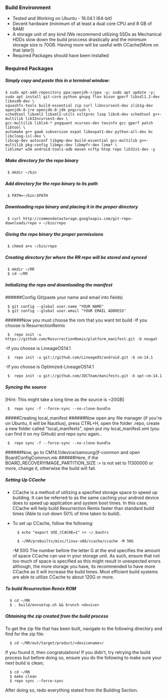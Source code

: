 ### Build Environment
- Tested and Working on  Ubuntu - 16.04.1 (64-bit)
- Decent hardware (minimum of at least a dual core CPU and 8 GB of RAM)
- A storage unit of any kind (We recommend utilizing SSDs as Mechanical HDDs slow down the build proccess drastically and the minimum storage size is 70GB. Having more will be useful with CCache[More on that later])
- Required Packages should have been installed

### Required Packages
##### Simply copy and paste this in a terminal window:
	$ sudo apt-add-repository ppa:openjdk-r/ppa -y; sudo apt update -y; sudo apt install git-core python gnupg flex bison gperf libsdl1.2-dev libesd0-dev \
	squashfs-tools build-essential zip curl libncurses5-dev zlib1g-dev openjdk-8-jre openjdk-8-jdk pngcrush \
	schedtool libxml2 libxml2-utils xsltproc lzop libc6-dev schedtool g++-multilib lib32ncurses5-dev \
	gcc-multilib liblz4-* pngquant ncurses-dev texinfo gcc gperf patch libtool \
	automake g++ gawk subversion expat libexpat1-dev python-all-dev bc libcloog-isl-dev \
	libcap-dev autoconf libgmp-dev build-essential gcc-multilib g++-multilib pkg-config libmpc-dev libmpfr-dev lzma* \
	liblzma* w3m android-tools-adb maven ncftp htop repo lib32z1-dev -y

##### Make directory for the repo binary

     $ mkdir ~/bin

##### Add directory for the repo binary to its path

     $ PATH=~/bin:$PATH

##### Downloading repo binary and placing it in the proper directory

     $ curl http://commondatastorage.googleapis.com/git-repo-downloads/repo > ~/bin/repo

##### Giving the repo binary the proper permissions

     $ chmod a+x ~/bin/repo

##### Creating directory for where the RR repo will be stored and synced

     $ mkdir ~/RR 
     $ cd ~/RR
	  
##### Initializing the repo and downloading the manifest
######Config Git(paste your name and email into fields)

	 $ git config --global user.name "YOUR NAME" 
	 $ git config --global user.email "YOUR EMAIL ADDRESS"

######Now you must choose the rom that you want tot build
-If you choose is ResurrectionRemix

	 $  repo init -u https://github.com/ResurrectionRemix/platform_manifest.git -b nougat
	 
-If you choose is LineageOS14.1

	 $  repo init -u git://github.com/LineageOS/android.git -b cm-14.1
-If you choose is Optimized-LineageOS14.1	 

	 $  repo init -u git://github.com/JDCTeam/manifests.git -b opt-cm-14.1
	 
##### Syncing the source
[Hint: This might take a long time as the source is ~20GB]

     $  repo sync -f --force-sync --no-clone-bundle
	 
#####Creating local_manifest
######Now open any file manager (if you're on Ubuntu, it will be Nautilus), press CTRL+H, open the folder .repo, create a new folder called "local_manifests", open put my local_manifest.xml (you can find it on my Github) and repo sync again..

	 $  repo sync -f --force-sync --no-clone-bundle
	 
######Now, go to CM14.1/device/samsung/jf-common and open BoardConfigCommon.mk
######Here, if the BOARD_RECOVERYIMAGE_PARTITION_SIZE := is not set to 11300000 or more, change it, otherwise the build will fail.

##### Setting Up CCache
- CCache is a method of utilizing a specified storage space to speed up building. It can be referred to as the same caching your android device does to speed up application and system boot times. In this case, CCache will help build Resurrection Remix faster than standard build times (Able to cut-down 50% of time taken to build).
- To set up CCache, follow the following:


        $ echo "export USE_CCACHE=1" >> ~/.bashrc
      
        $ ~/RR/prebuilts/misc/linux-x86/ccache/ccache -M 50G

     -M 50G
The number before the letter G at the end specifies the amount of space CCache can use in your storage unit. As such, ensure that not too much of space is specified as this might result in unexpected errors although, the more storage you have, its recommended to have more CCache as it will increase the build times. Most efficient build systems are able to utilize CCache to about 120G or more.
##### To build Resurrection Remix ROM

      $ cd ~/RR
      $ . build/envsetup.sh && brunch <device>

##### Obtaining the zip created from the build process
To get the zip file that has been built, navigate to the following directory and find for the zip file:

      $ cd ~/RR/out/target/product/<devicename>/

If you found it, then congratulations! If you didn't, try retrying the build process but before doing so, ensure you do the following to make sure your next build is clean;

      $ cd ~/RR
      $ make clean
      $ repo sync --force-sync

After doing so, redo everything stated from the Building Section.